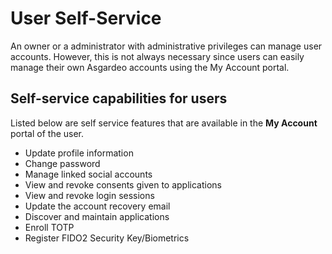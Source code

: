 # User Self-Service

An owner or a administrator with administrative privileges can manage user accounts. However, this is not always necessary since users can easily manage their own Asgardeo accounts <a :href="$withBase('/guides/user-self-service/customer-self-service-portal/')">using the My Account portal</a>.

## Self-service capabilities for users

Listed below are self service features that are available in the **My Account** portal of the user.

- Update profile information
- Change password
- Manage linked social accounts
- View and revoke consents given to applications
- View and revoke login sessions
- Update the account recovery email
- Discover and maintain applications
- Enroll TOTP
- Register FIDO2 Security Key/Biometrics

